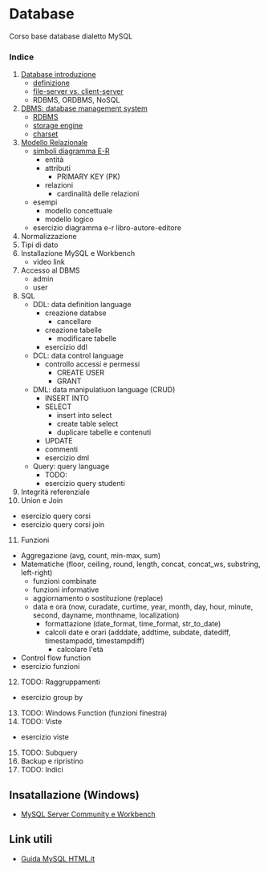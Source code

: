 # Database
Corso base database dialetto MySQL<br>

### Indice
1. [Database introduzione](https://github.com/nxingram/database/blob/main/1.0%20Database%20introduzione.md#database-introduzione)
   - [definizione](https://github.com/nxingram/database/blob/main/1.0%20Database%20introduzione.md#definizione)
   - [file-server vs. client-server](https://github.com/nxingram/database/blob/main/1.0%20Database%20introduzione.md#db-client-server)
   - RDBMS, ORDBMS, NoSQL
2. [DBMS: database management system](https://github.com/nxingram/database/blob/main/2.0%20DBMS.md#dbms-database-management-system)
   - [RDBMS](https://github.com/nxingram/database/blob/main/2.0%20DBMS.md#rdbms-relational-database-management-system)
   - [storage engine](https://github.com/nxingram/database/blob/main/2.0%20DBMS.md#storage-engine-o-db-engine)
   - [charset](https://github.com/nxingram/database/blob/main/2.0%20DBMS.md#charset)
3. [Modello Relazionale](https://github.com/nxingram/database/blob/main/3.0%20Modello%20Relazionale.md#il-modello-relazionale)
   - [simboli diagramma E-R](https://github.com/nxingram/database/blob/main/3.0%20Modello%20Relazionale.md#simboli-diagramma-e-r)
      - entità
      - attributi
         - PRIMARY KEY (PK)
      - relazioni 
         - cardinalità delle relazioni
   - esempi
      - modello concettuale
      - modello logico
   - esercizio diagramma e-r libro-autore-editore
4. Normalizzazione
5. Tipi di dato
6. Installazione MySQL e Workbench
    - video link
7. Accesso al DBMS
   - admin
   - user
8. SQL
   - DDL: data definition language
      - creazione databse
         - cancellare 
      - creazione tabelle
         - modificare tabelle
      - esercizio ddl
   - DCL: data control language
      - controllo accessi e permessi
         - CREATE USER
         - GRANT
   - DML: data manipulatiuon language (CRUD)
      - INSERT INTO
      - SELECT
         - insert into select
         - create table select
         - duplicare tabelle e contenuti
      - UPDATE
      - commenti
      - esercizio dml
   - Query: query language
      - TODO:
      - esercizio query studenti
9. Integrità referenziale
10. Union e Join
   - esercizio query corsi
   - esercizio query corsi join
11. Funzioni
   - Aggregazione (avg, count, min-max, sum)
   - Matematiche (floor, ceiling, round, length, concat, concat_ws, substring, left-right)
       - funzioni combinate
       - funzioni informative
       - aggiornamento o sostituzione (replace)
       - data e ora (now, curadate, curtime, year, month, day, hour, minute, second, dayname, monthname, localization)
          - formattazione (date_format, time_format, str_to_date)
          - calcoli date e orari (adddate, addtime, subdate, datediff, timestampadd, timestampdiff)
             - calcolare l'età 
   - Control flow function
   - esercizio funzioni
12. TODO: Raggruppamenti
   - esercizio group by
13. TODO: Windows Function (funzioni finestra)
14. TODO: Viste
   - esercizio viste
15. TODO: Subquery
16. Backup e ripristino
17. TODO: Indici

## Insatallazione (Windows)
- [MySQL Server Community e Workbench](https://youtu.be/uRw5oNBLW6E)

## Link utili
- [Guida MySQL HTML.it](https://www.html.it/guide/guida-mysql/)


